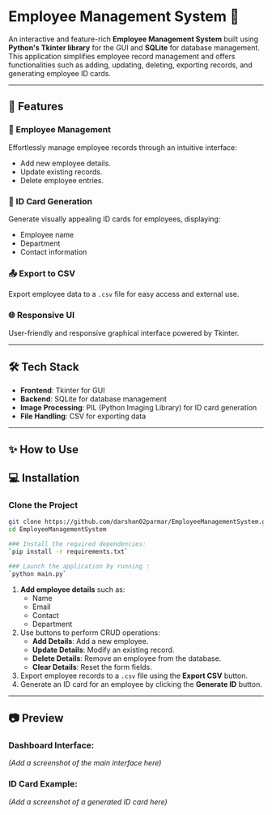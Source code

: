 # Employee Management System 🏢

An interactive and feature-rich **Employee Management System** built using **Python's Tkinter library** for the GUI and **SQLite** for database management. This application simplifies employee record management and offers functionalities such as adding, updating, deleting, exporting records, and generating employee ID cards.

---

## 🚀 Features

### 🌟 Employee Management  
Effortlessly manage employee records through an intuitive interface:
- Add new employee details.
- Update existing records.
- Delete employee entries.

### 🎫 ID Card Generation  
Generate visually appealing ID cards for employees, displaying:
- Employee name  
- Department  
- Contact information  

### 📤 Export to CSV  
Export employee data to a `.csv` file for easy access and external use.

### 🌐 Responsive UI  
User-friendly and responsive graphical interface powered by Tkinter.

---

## 🛠️ Tech Stack

- **Frontend**: Tkinter for GUI  
- **Backend**: SQLite for database management  
- **Image Processing**: PIL (Python Imaging Library) for ID card generation  
- **File Handling**: CSV for exporting data  

---
## ✨ How to Use

## 💻 Installation

### Clone the Project
```bash
git clone https://github.com/darshan02parmar/EmployeeManagementSystem.git
cd EmployeeManagementSystem

### Install the required dependencies:
`pip install -r requirements.txt`

### Launch the application by running :
`python main.py`
```
1. **Add employee details** such as:
   - Name  
   - Email  
   - Contact  
   - Department  
2. Use buttons to perform CRUD operations:
   - **Add Details**: Add a new employee.  
   - **Update Details**: Modify an existing record.  
   - **Delete Details**: Remove an employee from the database.  
   - **Clear Details**: Reset the form fields.  
3. Export employee records to a `.csv` file using the **Export CSV** button.  
4. Generate an ID card for an employee by clicking the **Generate ID** button.  

---

## 📷 Preview

### Dashboard Interface:

_(Add a screenshot of the main interface here)_  

### ID Card Example:

_(Add a screenshot of a generated ID card here)_  

